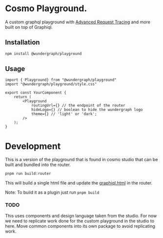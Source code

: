 # Cosmo Playground.

A custom graphql playground with [Advanced Request Tracing](https://cosmo-docs.wundergraph.com/router/advanced-request-tracing-art) and more built on top of Graphiql.

## Installation

```bash
npm install @wundergraph/playground
```

## Usage

```tsx
import { Playground} from "@wundergraph/playground"
import "@wundergraph/playground/style.css"

export const YourComponent {
    return (
        <Playground 
            routingUrl={} // the endpoint of the router
            hideLogo={} // boolean to hide the wundergraph logo
            theme={} // 'light' or 'dark';
        />
    );
}
```



# Development
This is a version of the playground that is found in cosmo studio that can be built and bundled into the router.

```bash
pnpm run build:router
```
This will build a single html file and update the [graphiql.html](/router/internal/graphiql/graphiql.html) in the router.

Note: To build it as a plugin just run `pnpm build`

### TODO

This uses components and design language taken from the studio. For now we need to replicate work done for the custom playground in the studio to here. Move common components into its own package to avoid replicating work.
